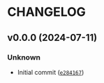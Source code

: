 # CHANGELOG

## v0.0.0 (2024-07-11)

### Unknown

* Initial commit ([`e284167`](https://github.com/TattaBio/DGEB/commit/e284167a0ba903d0563b4573ec14354c4af45ad6))
